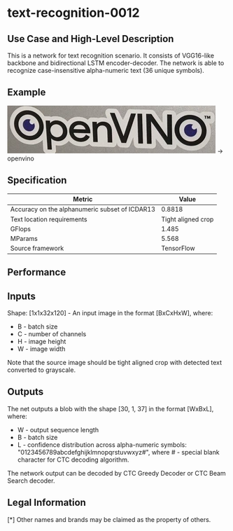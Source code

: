 # text-recognition-0012

## Use Case and High-Level Description

This is a network for text recognition scenario. It consists of VGG16-like backbone and bidirectional LSTM encoder-decoder.
The network is able to recognize case-insensitive alpha-numeric text (36 unique symbols).

## Example

![](./openvino.jpg) -> openvino

## Specification

| Metric                                         | Value              |
|------------------------------------------------|--------------------|
| Accuracy on the alphanumeric subset of ICDAR13 | 0.8818             |
| Text location requirements                     | Tight aligned crop |
| GFlops                                         | 1.485              |
| MParams                                        | 5.568              |
| Source framework                               | TensorFlow         |

## Performance

## Inputs

Shape: [1x1x32x120] - An input image in the format [BxCxHxW],
where:
  - B - batch size
  - C - number of channels
  - H - image height
  - W - image width

Note that the source image should be tight aligned crop with detected text converted to grayscale.

## Outputs
The net outputs a blob with the shape [30, 1, 37] in the format [WxBxL],
where:
  - W - output sequence length
  - B - batch size
  - L - confidence distribution across alpha-numeric symbols: "0123456789abcdefghijklmnopqrstuvwxyz#", where # - special blank character for CTC decoding algorithm.

The network output can be decoded by CTC Greedy Decoder or CTC Beam Search decoder.

## Legal Information
[*] Other names and brands may be claimed as the property of others.
